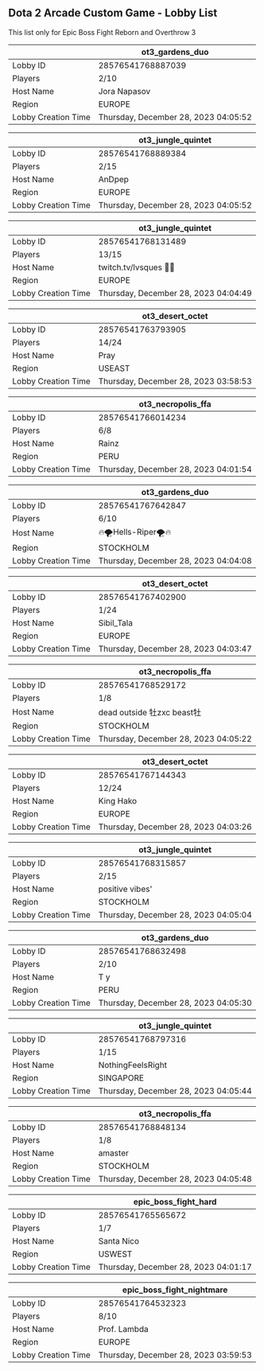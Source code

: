 ## Dota 2 Arcade Custom Game - Lobby List

This list only for Epic Boss Fight Reborn and Overthrow 3

|  | ot3_gardens_duo |
| ------ | ------ |
| Lobby ID | 28576541768887039 |
| Players | 2/10 |
| Host Name | Jora Napasov |
| Region | EUROPE |
| Lobby Creation Time | Thursday, December 28, 2023 04:05:52 |


|  | ot3_jungle_quintet |
| ------ | ------ |
| Lobby ID | 28576541768889384 |
| Players | 2/15 |
| Host Name | AnDpep |
| Region | EUROPE |
| Lobby Creation Time | Thursday, December 28, 2023 04:05:52 |


|  | ot3_jungle_quintet |
| ------ | ------ |
| Lobby ID | 28576541768131489 |
| Players | 13/15 |
| Host Name | twitch.tv/lvsques 🏳️‍🌈 |
| Region | EUROPE |
| Lobby Creation Time | Thursday, December 28, 2023 04:04:49 |


|  | ot3_desert_octet |
| ------ | ------ |
| Lobby ID | 28576541763793905 |
| Players | 14/24 |
| Host Name | Pray |
| Region | USEAST |
| Lobby Creation Time | Thursday, December 28, 2023 03:58:53 |


|  | ot3_necropolis_ffa |
| ------ | ------ |
| Lobby ID | 28576541766014234 |
| Players | 6/8 |
| Host Name | Rainz |
| Region | PERU |
| Lobby Creation Time | Thursday, December 28, 2023 04:01:54 |


|  | ot3_gardens_duo |
| ------ | ------ |
| Lobby ID | 28576541767642847 |
| Players | 6/10 |
| Host Name | 🔥🌪Hells-Riper🌪🔥 |
| Region | STOCKHOLM |
| Lobby Creation Time | Thursday, December 28, 2023 04:04:08 |


|  | ot3_desert_octet |
| ------ | ------ |
| Lobby ID | 28576541767402900 |
| Players | 1/24 |
| Host Name | Sibil_Tala |
| Region | EUROPE |
| Lobby Creation Time | Thursday, December 28, 2023 04:03:47 |


|  | ot3_necropolis_ffa |
| ------ | ------ |
| Lobby ID | 28576541768529172 |
| Players | 1/8 |
| Host Name | dead outside 牡zxc beast牡 |
| Region | STOCKHOLM |
| Lobby Creation Time | Thursday, December 28, 2023 04:05:22 |


|  | ot3_desert_octet |
| ------ | ------ |
| Lobby ID | 28576541767144343 |
| Players | 12/24 |
| Host Name | King Hako |
| Region | EUROPE |
| Lobby Creation Time | Thursday, December 28, 2023 04:03:26 |


|  | ot3_jungle_quintet |
| ------ | ------ |
| Lobby ID | 28576541768315857 |
| Players | 2/15 |
| Host Name | positive vibes' |
| Region | STOCKHOLM |
| Lobby Creation Time | Thursday, December 28, 2023 04:05:04 |


|  | ot3_gardens_duo |
| ------ | ------ |
| Lobby ID | 28576541768632498 |
| Players | 2/10 |
| Host Name | T y |
| Region | PERU |
| Lobby Creation Time | Thursday, December 28, 2023 04:05:30 |


|  | ot3_jungle_quintet |
| ------ | ------ |
| Lobby ID | 28576541768797316 |
| Players | 1/15 |
| Host Name | NothingFeelsRight |
| Region | SINGAPORE |
| Lobby Creation Time | Thursday, December 28, 2023 04:05:44 |


|  | ot3_necropolis_ffa |
| ------ | ------ |
| Lobby ID | 28576541768848134 |
| Players | 1/8 |
| Host Name | amaster |
| Region | STOCKHOLM |
| Lobby Creation Time | Thursday, December 28, 2023 04:05:48 |


|  | epic_boss_fight_hard |
| ------ | ------ |
| Lobby ID | 28576541765565672 |
| Players | 1/7 |
| Host Name | Santa Nico |
| Region | USWEST |
| Lobby Creation Time | Thursday, December 28, 2023 04:01:17 |


|  | epic_boss_fight_nightmare |
| ------ | ------ |
| Lobby ID | 28576541764532323 |
| Players | 8/10 |
| Host Name | Prof. Lambda |
| Region | EUROPE |
| Lobby Creation Time | Thursday, December 28, 2023 03:59:53 |


